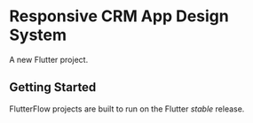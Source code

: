 # Responsive CRM App Design System

A new Flutter project.

## Getting Started

FlutterFlow projects are built to run on the Flutter _stable_ release.
